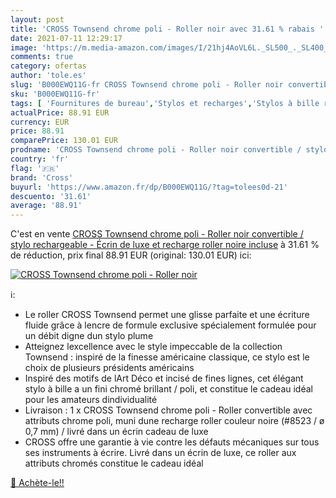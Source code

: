 ```yaml
---
layout: post
title: 'CROSS Townsend chrome poli - Roller noir avec 31.61 % rabais '
date: 2021-07-11 12:29:17
image: 'https://m.media-amazon.com/images/I/21hj4AoVL6L._SL500_._SL400_.jpg'
comments: true
category: ofertas
author: 'tole.es'
slug: 'B000EWQ11G-fr CROSS Townsend chrome poli - Roller noir convertible /...'
sku: 'B000EWQ11G-fr'
tags: [ 'Fournitures de bureau','Stylos et recharges','Stylos à bille rétractable','cross','Écriture', ]
actualPrice: 88.91 EUR
currency: EUR
price: 88.91
comparePrice: 130.01 EUR
prodname: 'CROSS Townsend chrome poli - Roller noir convertible / stylo rechargeable - Écrin de luxe et recharge roller noire incluse'
country: 'fr'
flag: '🇫🇷'
brand: 'Cross'
buyurl: 'https://www.amazon.fr/dp/B000EWQ11G/?tag=tolees0d-21'
descuento: '31.61'
average: '88.91'
---
```


C'est en vente [CROSS Townsend chrome poli - Roller noir convertible / stylo rechargeable - Écrin de luxe et recharge roller noire incluse](https://www.amazon.fr/dp/B000EWQ11G/?tag=tolees0d-21)  à  31.61 % de réduction, prix final  88.91 EUR (original: 130.01 EUR) ici:

[![CROSS Townsend chrome poli - Roller noir](https://m.media-amazon.com/images/I/21hj4AoVL6L._SL500_._SL400_.jpg)](https://www.amazon.fr/dp/B000EWQ11G/?tag=tolees0d-21)

ℹ️:

- Le roller CROSS Townsend permet une glisse parfaite et une écriture fluide grâce à lencre de formule exclusive spécialement formulée pour un débit digne dun stylo plume
- Atteignez lexcellence avec le style impeccable de la collection Townsend : inspiré de la finesse américaine classique, ce stylo est le choix de plusieurs présidents américains
- Inspiré des motifs de lArt Déco et incisé de fines lignes, cet élégant stylo à bille a un fini chromé brillant / poli, et constitue le cadeau idéal pour les amateurs dindividualité
- Livraison : 1 x CROSS Townsend chrome poli - Roller convertible avec attributs chrome poli, muni dune recharge roller couleur noire (#8523 / ø 0,7 mm) / livré dans un écrin cadeau de luxe
- CROSS offre une garantie à vie contre les défauts mécaniques sur tous ses instruments à écrire. Livré dans un écrin de luxe, ce roller aux attributs chromés constitue le cadeau idéal

[🛒 Achète-le!!](https://www.amazon.fr/dp/B000EWQ11G/?tag=tolees0d-21)
